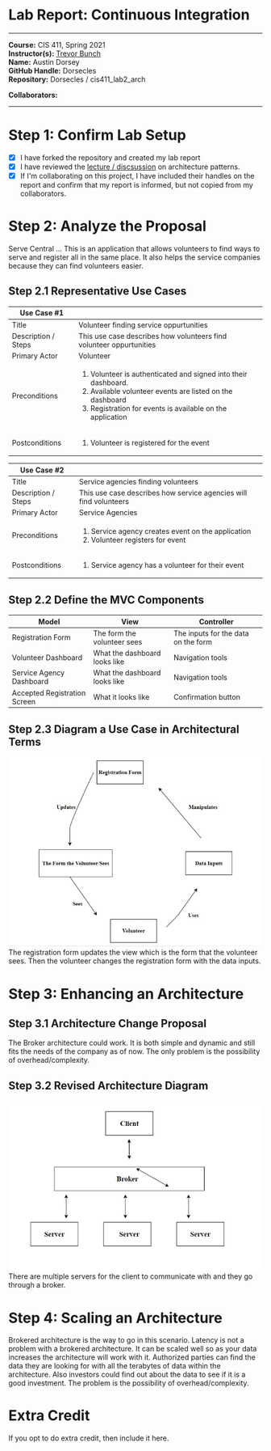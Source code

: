 # Lab Report: Continuous Integration
___
**Course:** CIS 411, Spring 2021  
**Instructor(s):** [Trevor Bunch](https://github.com/trevordbunch)  
**Name:** Austin Dorsey  
**GitHub Handle:** Dorsecles  
**Repository:** Dorsecles
/
cis411_lab2_arch
  
**Collaborators:** 
___

# Step 1: Confirm Lab Setup
- [X] I have forked the repository and created my lab report
- [X] I have reviewed the [lecture / discsussion](../assets/04p1_SolutionArchitectures.pdf) on architecture patterns.
- [X] If I'm collaborating on this project, I have included their handles on the report and confirm that my report is informed, but not copied from my collaborators.

# Step 2: Analyze the Proposal
Serve Central ... This is an application that allows volunteers to find ways to serve and register all in the same place. It also helps the service companies because they can find volunteers easier.

## Step 2.1 Representative Use Cases  

| Use Case #1 | |
|---|---|
| Title |Volunteer finding service oppurtunities |
| Description / Steps |This use case describes how volunteers find volunteer oppurtunities |
| Primary Actor |Volunteer |
| Preconditions | <ol><li>Volunteer is authenticated and signed into their dashboard.</li><li>Available  volunteer events are listed on the dashboard</li><li>Registration for events is available on the application</li></ol> |
| Postconditions | <ol><li>Volunteer is registered for the event</li></ol> |

| Use Case #2 | |
|---|---|
| Title |Service agencies finding volunteers |
| Description / Steps |This use case describes how service agencies will find volunteers |
| Primary Actor |Service Agencies |
| Preconditions |<ol><li>Service agency creates event on the application</li><li>Volunteer registers for event</li></ol> |
| Postconditions |<ol><li>Service agency has a volunteer for their event</li></ol> |

## Step 2.2 Define the MVC Components

| Model | View | Controller |
|---|---|---|
| Registration Form | The form the volunteer sees | The inputs for the data on the form |
| Volunteer Dashboard | What the dashboard looks like | Navigation tools |
| Service Agency Dashboard | What the dashboard looks like | Navigation tools |
| Accepted Registration Screen | What it looks like | Confirmation button |

## Step 2.3 Diagram a Use Case in Architectural Terms
![MVC](../assets/MVC.jpg)
The registration form updates the view which is the form that the volunteer sees. Then the volunteer changes the registration form with the data inputs.


# Step 3: Enhancing an Architecture

## Step 3.1 Architecture Change Proposal
The Broker architecture could work. It is both simple and dynamic and still fits the needs of the company as of now. The only problem is the possibility of overhead/complexity.
## Step 3.2 Revised Architecture Diagram
![Broker](../assets/BrokerArchitecture.jpg)
There are multiple servers for the client to communicate with and they go through a broker.

# Step 4: Scaling an Architecture
Brokered architecture is the way to go in this scenario. Latency is not a problem with a brokered architecture. It can be scaled well so as your data increases the architecture will work with it. Authorized parties can find the data they are looking for with all the terabytes of data within the architecture. Also investors could find out about the data to see if it is a good investment. The problem is the possibility of overhead/complexity.

# Extra Credit
If you opt to do extra credit, then include it here.